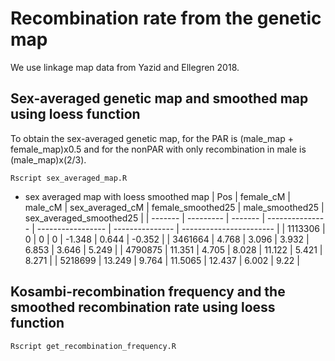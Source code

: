 # Recombination rate from the genetic map

We use linkage map data from Yazid and Ellegren 2018. 

## Sex-averaged genetic map and smoothed map using loess function
To obtain the sex-averaged genetic map, for the PAR is (male_map + female_map)x0.5
and for the nonPAR with only recombination in male is (male_map)x(2/3).

`Rscript sex_averaged_map.R`

- sex averaged map with loess smoothed map
| Pos     | female_cM | male_cM | sex_averaged_cM | female_smoothed25 | male_smoothed25 | sex_averaged_smoothed25 |
| ------- | --------- | ------- | --------------- | ----------------- | --------------- | ----------------------- | 
| 1113306 | 0         | 0       | 0       | -1.348 | 0.644 | -0.352 | 
| 3461664 | 4.768     | 3.096   | 3.932   | 6.853 | 3.646 | 5.249 | 
| 4790875 | 11.351    | 4.705   | 8.028   | 11.122 | 5.421 | 8.271 | 
| 5218699 | 13.249    | 9.764   | 11.5065 | 12.437 | 6.002 | 9.22 | 

## Kosambi-recombination frequency and the smoothed recombination rate using loess function

`Rscript get_recombination_frequency.R` 

